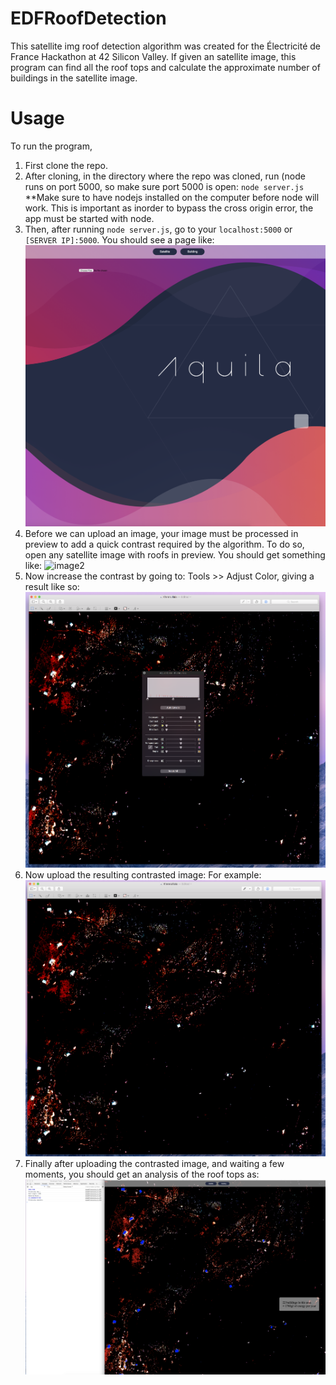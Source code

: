 # EDFRoofDetection
This satellite img roof detection algorithm was created for the Électricité de France Hackathon at 42 Silicon Valley. 
If given an satellite image, this program can find all the roof tops and calculate the approximate number of buildings
in the satellite image.

# Usage
To run the program, 
1. First clone the repo.
2. After cloning, in the directory where the repo was cloned, run (node runs on port 5000, so make sure port 5000 is open:
      `node server.js`
   <br>**Make sure to have nodejs installed on the computer before node will work. This is important as inorder to bypass the 
   cross origin error, the app must be started with node.
3. Then, after running `node server.js`, go to your `localhost:5000` or `[SERVER IP]:5000`.
You should see a page like: 
![image](https://raw.githubusercontent.com/alnimra/EDFRoofDetection/master/readmeimgs/Img1.png)
4. Before we can upload an image, your image must be processed in preview to add a quick contrast required by the algorithm.
To do so, open any satellite image with roofs in preview. You should get something like:
![image2](https://raw.githubusercontent.com/alnimra/EDFRoofDetection/master/readmeimgs/org.png)
5. Now increase the contrast by going to: Tools >> Adjust Color, giving a result like so:
![image3](https://raw.githubusercontent.com/alnimra/EDFRoofDetection/master/readmeimgs/previewcontrastsetting.png)
6. Now upload the resulting contrasted image: 
For example: 
![image4](https://raw.githubusercontent.com/alnimra/EDFRoofDetection/master/readmeimgs/contrasted.png)
7. Finally after uploading the contrasted image, and waiting a few moments, you should get an analysis of the roof tops as:
![image4](https://raw.githubusercontent.com/alnimra/EDFRoofDetection/master/readmeimgs/result.png)
